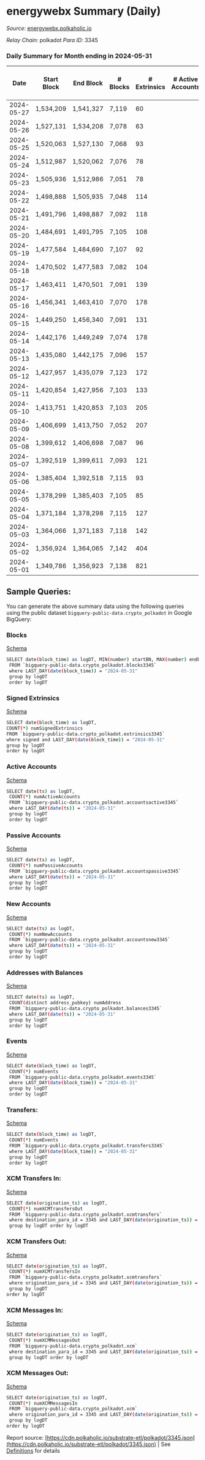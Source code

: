 # energywebx Summary (Daily)

_Source_: [energywebx.polkaholic.io](https://energywebx.polkaholic.io)

*Relay Chain*: polkadot
*Para ID*: 3345



### Daily Summary for Month ending in 2024-05-31


| Date    | Start Block | End Block | # Blocks | # Extrinsics | # Active Accounts | # Passive Accounts | # New Accounts | # Addresses | # Events  | # Transfers ($USD) | # XCM Transfers In ($USD) | # XCM Transfers Out ($USD) | # XCM In | # XCM Out | Issues |
|---------|-------------|-----------|----------|--------------|-------------------|--------------------|----------------|-------------|-----------|--------------------|---------------------------|----------------------------|----------|-----------|--------|
| 2024-05-27 | 1,534,209 | 1,541,327 | 7,119 | 60 |  |  |  | 1,294 | 77,437 | 10  |   |   |  |  |  |
| 2024-05-26 | 1,527,131 | 1,534,208 | 7,078 | 63 |  |  |  | 1,293 | 77,114 | 8  |   |   |  |  |  |
| 2024-05-25 | 1,520,063 | 1,527,130 | 7,068 | 93 |  |  |  | 1,291 | 76,630 | 8  |   |   |  |  |  |
| 2024-05-24 | 1,512,987 | 1,520,062 | 7,076 | 78 |  |  |  | 1,288 | 76,664 | 7  |   |   |  |  |  |
| 2024-05-23 | 1,505,936 | 1,512,986 | 7,051 | 78 |  |  |  | 1,280 | 75,869 | 6  |   |   |  |  |  |
| 2024-05-22 | 1,498,888 | 1,505,935 | 7,048 | 114 |  |  |  | 1,274 | 75,125 | 5  |   |   |  |  |  |
| 2024-05-21 | 1,491,796 | 1,498,887 | 7,092 | 118 |  |  |  | 1,268 | 74,994 | 6  |   |   |  |  |  |
| 2024-05-20 | 1,484,691 | 1,491,795 | 7,105 | 108 |  |  |  | 1,265 | 75,513 | 6  |   |   |  |  |  |
| 2024-05-19 | 1,477,584 | 1,484,690 | 7,107 | 92 |  |  |  | 1,261 | 75,009 | 8  |   |   |  |  |  |
| 2024-05-18 | 1,470,502 | 1,477,583 | 7,082 | 104 |  |  |  | 1,257 | 73,992 | 8  |   |   |  |  |  |
| 2024-05-17 | 1,463,411 | 1,470,501 | 7,091 | 139 |  |  |  | 1,251 | 74,632 | 20  |   |   |  |  |  |
| 2024-05-16 | 1,456,341 | 1,463,410 | 7,070 | 178 |  |  |  | 1,248 | 74,256 | 20  |   |   |  |  |  |
| 2024-05-15 | 1,449,250 | 1,456,340 | 7,091 | 131 |  |  |  | 1,239 | 73,353 | 14  |   |   |  |  |  |
| 2024-05-14 | 1,442,176 | 1,449,249 | 7,074 | 178 |  |  |  | 1,230 | 72,355 | 10  |   |   |  |  |  |
| 2024-05-13 | 1,435,080 | 1,442,175 | 7,096 | 157 |  |  |  | 1,218 | 71,229 | 25  |   |   |  |  |  |
| 2024-05-12 | 1,427,957 | 1,435,079 | 7,123 | 172 |  |  |  | 1,202 | 70,345 | 7  |   |   |  |  |  |
| 2024-05-11 | 1,420,854 | 1,427,956 | 7,103 | 133 |  |  |  | 1,186 | 68,963 | 11  |   |   |  |  |  |
| 2024-05-10 | 1,413,751 | 1,420,853 | 7,103 | 205 |  |  |  | 1,181 | 69,585 | 12  |   |   |  |  |  |
| 2024-05-09 | 1,406,699 | 1,413,750 | 7,052 | 207 |  |  |  | 1,164 | 68,788 | 14  |   |   |  |  |  |
| 2024-05-08 | 1,399,612 | 1,406,698 | 7,087 | 96 |  |  |  | 1,156 | 67,503 | 11  |   |   |  |  |  |
| 2024-05-07 | 1,392,519 | 1,399,611 | 7,093 | 121 |  |  |  | 1,151 | 70,143 | 12  |   |   |  |  |  |
| 2024-05-06 | 1,385,404 | 1,392,518 | 7,115 | 93 |  |  |  | 1,138 | 71,997 | 10  |   |   |  |  |  |
| 2024-05-05 | 1,378,299 | 1,385,403 | 7,105 | 85 |  |  |  | 1,134 | 71,171 | 8  |   |   |  |  |  |
| 2024-05-04 | 1,371,184 | 1,378,298 | 7,115 | 127 |  |  |  | 1,132 | 70,354 | 13  |   |   |  |  |  |
| 2024-05-03 | 1,364,066 | 1,371,183 | 7,118 | 142 |  |  |  | 1,131 | 68,473 | 12  |   |   |  |  |  |
| 2024-05-02 | 1,356,924 | 1,364,065 | 7,142 | 404 |  |  |  | 1,129 | 78,146 | 24  |   |   |  |  |  |
| 2024-05-01 | 1,349,786 | 1,356,923 | 7,138 | 821 |  |  |  | 1,123 | 102,462 | 533  |   |   |  |  |  |

## Sample Queries:
You can generate the above summary data using the following queries using the public dataset `bigquery-public-data.crypto_polkadot` in Google BigQuery:


### Blocks 

[Schema](https://github.com/colorfulnotion/substrate-etl/blob/main/schema/blocks.json)

```bash
SELECT date(block_time) as logDT, MIN(number) startBN, MAX(number) endBN, COUNT(*) numBlocks 
 FROM `bigquery-public-data.crypto_polkadot.blocks3345`  
 where LAST_DAY(date(block_time)) = "2024-05-31" 
 group by logDT 
 order by logDT
```

### Signed Extrinsics 

[Schema](https://github.com/colorfulnotion/substrate-etl/blob/main/schema/extrinsics.json)

```bash
SELECT date(block_time) as logDT, 
COUNT(*) numSignedExtrinsics 
FROM `bigquery-public-data.crypto_polkadot.extrinsics3345`  
where signed and LAST_DAY(date(block_time)) = "2024-05-31" 
group by logDT 
order by logDT
```

### Active Accounts 

[Schema](https://github.com/colorfulnotion/substrate-etl/blob/main/schema/accountsactive.json)

```bash
SELECT date(ts) as logDT, 
 COUNT(*) numActiveAccounts 
 FROM `bigquery-public-data.crypto_polkadot.accountsactive3345` 
 where LAST_DAY(date(ts)) = "2024-05-31" 
 group by logDT 
 order by logDT
```

### Passive Accounts 

[Schema](https://github.com/colorfulnotion/substrate-etl/blob/main/schema/accountspassive.json)

```bash
SELECT date(ts) as logDT, 
 COUNT(*) numPassiveAccounts 
 FROM `bigquery-public-data.crypto_polkadot.accountspassive3345` 
 where LAST_DAY(date(ts)) = "2024-05-31" 
 group by logDT 
 order by logDT
```

### New Accounts 

[Schema](https://github.com/colorfulnotion/substrate-etl/blob/main/schema/accountsnew.json)

```bash
SELECT date(ts) as logDT, 
 COUNT(*) numNewAccounts 
 FROM `bigquery-public-data.crypto_polkadot.accountsnew3345` 
 where LAST_DAY(date(ts)) = "2024-05-31" 
 group by logDT
 order by logDT
```

### Addresses with Balances 

[Schema](https://github.com/colorfulnotion/substrate-etl/blob/main/schema/balances.json)

```bash
SELECT date(ts) as logDT,
 COUNT(distinct address_pubkey) numAddress 
 FROM `bigquery-public-data.crypto_polkadot.balances3345` 
 where LAST_DAY(date(ts)) = "2024-05-31" 
 group by logDT 
 order by logDT
```

### Events 

[Schema](https://github.com/colorfulnotion/substrate-etl/blob/main/schema/events.json)

```bash
SELECT date(block_time) as logDT, 
 COUNT(*) numEvents 
 FROM `bigquery-public-data.crypto_polkadot.events3345` 
 where LAST_DAY(date(block_time)) = "2024-05-31" 
 group by logDT 
 order by logDT
```

### Transfers:

[Schema](https://github.com/colorfulnotion/substrate-etl/blob/main/schema/transfers.json)

```bash
SELECT date(block_time) as logDT, 
 COUNT(*) numEvents 
 FROM `bigquery-public-data.crypto_polkadot.transfers3345` 
 where LAST_DAY(date(block_time)) = "2024-05-31" 
 group by logDT 
 order by logDT
```

### XCM Transfers In: 

[Schema](https://github.com/colorfulnotion/substrate-etl/blob/main/schema/xcmtransfers.json)

```bash
SELECT date(origination_ts) as logDT, 
 COUNT(*) numXCMTransfersOut 
 FROM `bigquery-public-data.crypto_polkadot.xcmtransfers` 
 where destination_para_id = 3345 and LAST_DAY(date(origination_ts)) = "2024-05-31" 
 group by logDT order by logDT
```

### XCM Transfers Out: 

[Schema](https://github.com/colorfulnotion/substrate-etl/blob/main/schema/xcmtransfers.json)

```bash
SELECT date(origination_ts) as logDT, 
 COUNT(*) numXCMTransfersIn 
 FROM `bigquery-public-data.crypto_polkadot.xcmtransfers` 
 where origination_para_id = 3345 and LAST_DAY(date(origination_ts)) = "2024-05-31" 
 group by logDT 
order by logDT
```

### XCM Messages In: 

[Schema](https://github.com/colorfulnotion/substrate-etl/blob/main/schema/xcm.json)

```bash
SELECT date(origination_ts) as logDT, 
 COUNT(*) numXCMMessagesOut 
 FROM `bigquery-public-data.crypto_polkadot.xcm` 
 where destination_para_id = 3345 and LAST_DAY(date(origination_ts)) = "2024-05-31" 
 group by logDT order by logDT
```

### XCM Messages Out: 

[Schema](https://github.com/colorfulnotion/substrate-etl/blob/main/schema/xcm.json)

```bash
SELECT date(origination_ts) as logDT, 
 COUNT(*) numXCMMessagesIn 
 FROM `bigquery-public-data.crypto_polkadot.xcm` 
 where origination_para_id = 3345 and LAST_DAY(date(origination_ts)) = "2024-05-31" 
 group by logDT 
order by logDT
```


Report source: [https://cdn.polkaholic.io/substrate-etl/polkadot/3345.json](https://cdn.polkaholic.io/substrate-etl/polkadot/3345.json) | See [Definitions](/DEFINITIONS.md) for details
